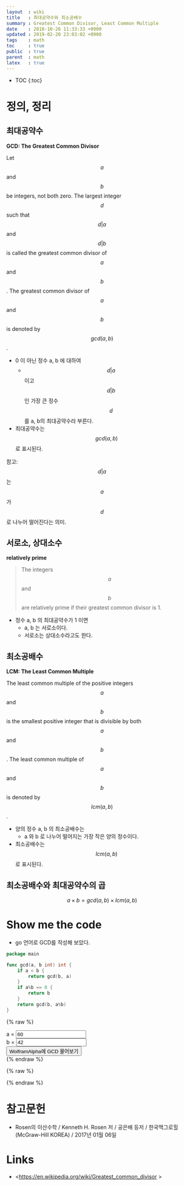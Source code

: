 ```yaml
---
layout  : wiki
title   : 최대공약수와 최소공배수
summary : Greatest Common Divisor, Least Common Multiple
date    : 2018-10-26 11:33:33 +0900
updated : 2019-02-20 23:03:02 +0900
tags    : math
toc     : true
public  : true
parent  : math
latex   : true
---
```

* TOC
{:toc}

# 정의, 정리

## 최대공약수

**GCD: The Greatest Common Divisor**
>
Let $$a$$ and $$b$$ be integers, not both zero.
The largest integer $$d$$ such that $$d \vert a$$ and $$d \vert b$$ is called
the greatest common divisor of $$a$$ and $$b$$.
The greatest common divisor of $$a$$ and $$b$$ is denoted by $$gcd(a, b)$$.

* 0 이 아닌 정수 a, b 에 대하여
    * $$d \vert a$$ 이고 $$d \vert b$$인 가장 큰 정수 $$d$$ 를 a, b의 최대공약수라 부른다.
* 최대공약수는 $$ gcd(a, b) $$ 로 표시된다.

참고: $$d \vert a$$는 $$a$$가 $$d$$로 나누어 떨어진다는 의미.

## 서로소, 상대소수

**relatively prime**

> The integers $$a$$ and $$b$$ are relatively prime if their greatest common divisor is 1.

* 정수 a, b 의 최대공약수가 1 이면
    * a, b 는 서로소이다.
    * 서로소는 상대소수라고도 한다.

## 최소공배수

**LCM: The Least Common Multiple**

>
The least common multiple of the positive integers $$a$$ and $$b$$ is the smallest positive integer
that is divisible by both $$a$$ and $$b$$.
The least common multiple of $$a$$ and $$b$$ is denoted by $$lcm(a, b)$$.

* 양의 정수 a, b 의 최소공배수는
    * a 와 b 로 나누어 떨어지는 가장 작은 양의 정수이다.
* 최소공배수는 $$ lcm(a, b) $$ 로 표시된다.

## 최소공배수와 최대공약수의 곱

$$ a \times b = gcd(a, b) \times lcm(a,b) $$

# Show me the code

* go 언어로 GCD를 작성해 보았다.

```go
package main

func gcd(a, b int) int {
    if a < b {
        return gcd(b, a)
    }
    if a%b == 0 {
        return b
    }
    return gcd(b, a%b)
}
```

{% raw %}
<div id="locomotive-search">
    <div>a = <input type="number" value="60" id="gcd-a"/></div>
    <div>b = <input type="number" value="42" id="gcd-b"/></div>
    <div><input type="button" value="WolframAlpha에 GCD 물어보기" onClick="wolfram()"/></div>
</div>
{% endraw %}

{% raw %}
<script>
function wolfram() {

    var a = parseInt(document.getElementById('gcd-a').value, 10);
    var b = parseInt(document.getElementById('gcd-b').value, 10);
    var c = a - 1;

    var url = `https://www.wolframalpha.com/input/?i=gcd%7B${a},${b}%7D`;

    window.open(url, '_blank');
}
</script>
{% endraw %}

# 참고문헌

* Rosen의 이산수학 / Kenneth H. Rosen 저 / 공은배 등저 / 한국맥그로힐(McGraw-Hill KOREA) / 2017년 01월 06일

# Links

* <https://en.wikipedia.org/wiki/Greatest_common_divisor >

